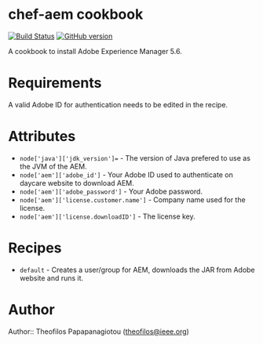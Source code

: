 # chef-aem cookbook
[![Build Status](https://travis-ci.org/theofpa/chef-aem.png?branch=master)](https://travis-ci.org/theofpa/chef-aem)
[![GitHub version](https://badge.fury.io/gh/theofpa%2Fchef-aem.png)](http://badge.fury.io/gh/theofpa%2Fchef-aem)

A cookbook to install Adobe Experience Manager 5.6.

# Requirements

A valid Adobe ID for authentication needs to be edited in the recipe.

# Attributes #

* `node['java']['jdk_version']=` - The version of Java prefered to use as the JVM of the AEM.
* `node['aem']['adobe_id']` - Your Adobe ID used to authenticate on daycare website to download AEM.
* `node['aem']['adobe_password']` - Your Adobe password.
* `node['aem']['license.customer.name']` - Company name used for the license.
* `node['aem']['license.downloadID']` - The license key.

# Recipes #

* `default` - Creates a user/group for AEM, downloads the JAR from Adobe website and runs it.

# Author

Author:: Theofilos Papapanagiotou (theofilos@ieee.org)
